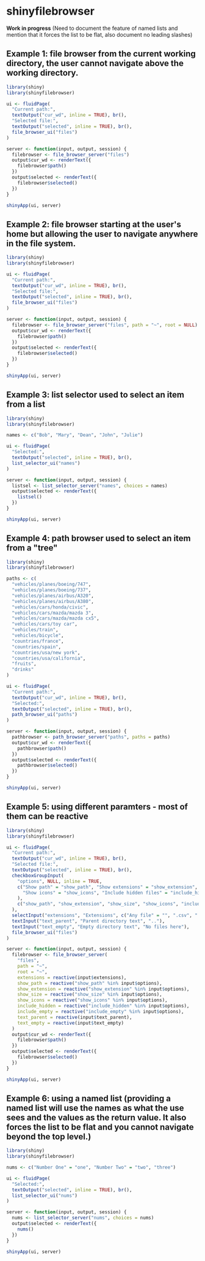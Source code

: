 # shinyfilebrowser

**Work in progress** (Need to document the feature of named lists and mention that it forces the list to be flat, also document no leading slashes)

## Example 1: file browser from the current working directory, the user cannot navigate above the working directory.

```r
library(shiny)
library(shinyfilebrowser)

ui <- fluidPage(
  "Current path:",
  textOutput("cur_wd", inline = TRUE), br(),
  "Selected file:",
  textOutput("selected", inline = TRUE), br(),
  file_browser_ui("files")
)

server <- function(input, output, session) {
  filebrowser <- file_browser_server("files")
  output$cur_wd <- renderText({
    filebrowser$path()
  })
  output$selected <- renderText({
    filebrowser$selected()
  })
}

shinyApp(ui, server)
```

## Example 2: file browser starting at the user's home but allowing the user to navigate anywhere in the file system.

```r
library(shiny)
library(shinyfilebrowser)

ui <- fluidPage(
  "Current path:",
  textOutput("cur_wd", inline = TRUE), br(),
  "Selected file:",
  textOutput("selected", inline = TRUE), br(),
  file_browser_ui("files")
)

server <- function(input, output, session) {
  filebrowser <- file_browser_server("files", path = "~", root = NULL)
  output$cur_wd <- renderText({
    filebrowser$path()
  })
  output$selected <- renderText({
    filebrowser$selected()
  })
}

shinyApp(ui, server)
```

## Example 3: list selector used to select an item from a list

```r
library(shiny)
library(shinyfilebrowser)

names <- c("Bob", "Mary", "Dean", "John", "Julie")

ui <- fluidPage(
  "Selected:",
  textOutput("selected", inline = TRUE), br(),
  list_selector_ui("names")
)

server <- function(input, output, session) {
  listsel <- list_selector_server("names", choices = names)
  output$selected <- renderText({
    listsel()
  })
}

shinyApp(ui, server)
```

## Example 4: path browser used to select an item from a "tree"

```r
library(shiny)
library(shinyfilebrowser)

paths <- c(
  "vehicles/planes/boeing/747",
  "vehicles/planes/boeing/737",
  "vehicles/planes/airbus/A320",
  "vehicles/planes/airbus/A380",
  "vehicles/cars/honda/civic",
  "vehicles/cars/mazda/mazda 3",
  "vehicles/cars/mazda/mazda cx5",
  "vehicles/cars/toy car",
  "vehicles/train",
  "vehicles/bicycle",
  "countries/france",
  "countries/spain",
  "countries/usa/new york",
  "countries/usa/california",
  "fruits",
  "drinks"
)

ui <- fluidPage(
  "Current path:",
  textOutput("cur_wd", inline = TRUE), br(),
  "Selected:",
  textOutput("selected", inline = TRUE), br(),
  path_browser_ui("paths")
)

server <- function(input, output, session) {
  pathbrowser <- path_browser_server("paths", paths = paths)
  output$cur_wd <- renderText({
    pathbrowser$path()
  })
  output$selected <- renderText({
    pathbrowser$selected()
  })
}

shinyApp(ui, server)
```

## Example 5: using different paramters - most of them can be reactive

```r
library(shiny)
library(shinyfilebrowser)

ui <- fluidPage(
  "Current path:",
  textOutput("cur_wd", inline = TRUE), br(),
  "Selected file:",
  textOutput("selected", inline = TRUE), br(),
  checkboxGroupInput(
    "options", NULL, inline = TRUE,
    c("Show path" = "show_path", "Show extensions" = "show_extension", "Show file size" = "show_size",
      "Show icons" = "show_icons", "Include hidden files" = "include_hidden", "Include empty files" = "include_empty"
    ),
    c("show_path", "show_extension", "show_size", "show_icons", "include_hidden", "include_empty")
  ),
  selectInput("extensions", "Extensions", c("Any file" = "", ".csv", ".R", ".xlsx", ".md"), multiple = TRUE),
  textInput("text_parent", "Parent directory text", ".."),
  textInput("text_empty", "Empty directory text", "No files here"),
  file_browser_ui("files")
)

server <- function(input, output, session) {
  filebrowser <- file_browser_server(
    "files",
    path = "~",
    root = "~",
    extensions = reactive(input$extensions),
    show_path = reactive("show_path" %in% input$options),
    show_extension = reactive("show_extension" %in% input$options),
    show_size = reactive("show_size" %in% input$options),
    show_icons = reactive("show_icons" %in% input$options),
    include_hidden = reactive("include_hidden" %in% input$options),
    include_empty = reactive("include_empty" %in% input$options),
    text_parent = reactive(input$text_parent),
    text_empty = reactive(input$text_empty)
  )
  output$cur_wd <- renderText({
    filebrowser$path()
  })
  output$selected <- renderText({
    filebrowser$selected()
  })
}

shinyApp(ui, server)
```

## Example 6: using a named list (providing a named list will use the names as what the use sees and the values as the return value. It also forces the list to be flat and you cannot navigate beyond the top level.)

```r
library(shiny)
library(shinyfilebrowser)

nums <- c("Number One" = "one", "Number Two" = "two", "three")

ui <- fluidPage(
  "Selected:",
  textOutput("selected", inline = TRUE), br(),
  list_selector_ui("nums")
)

server <- function(input, output, session) {
  nums <- list_selector_server("nums", choices = nums)
  output$selected <- renderText({
    nums()
  })
}

shinyApp(ui, server)
```

